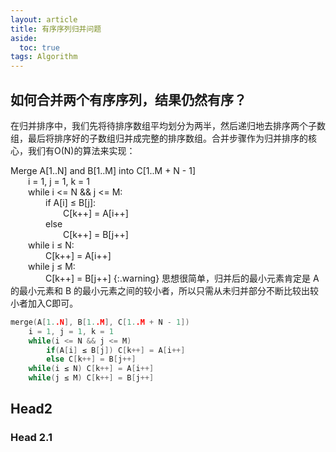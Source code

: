 ```yaml
---
layout: article
title: 有序序列归并问题
aside:
  toc: true
tags: Algorithm
---
```


## 如何合并两个有序序列，结果仍然有序？
在归并排序中，我们先将待排序数组平均划分为两半，然后递归地去排序两个子数组，最后将排序好的子数组归并成完整的排序数组。合并步骤作为归并排序的核心，我们有O(N)的算法来实现：

Merge A[1..N] and B[1..M] into C[1..M + N - 1]<br>
&emsp;&emsp;i = 1, j = 1, k = 1<br>
&emsp;&emsp;while i <= N && j <= M:<br>
&emsp;&emsp;&emsp;&emsp;if A[i] ≤ B[j]: <br>
&emsp;&emsp;&emsp;&emsp;&emsp;&emsp;C[k++] = A[i++]<br>
&emsp;&emsp;&emsp;&emsp;else<br>
&emsp;&emsp;&emsp;&emsp;&emsp;&emsp;C[k++] = B[j++]<br>
&emsp;&emsp;while i ≤ N:<br>
&emsp;&emsp;&emsp;&emsp;C[k++] = A[i++]<br>
&emsp;&emsp;while j ≤ M:<br>
&emsp;&emsp;&emsp;&emsp;C[k++] = B[j++]
{:.warning}
思想很简单，归并后的最小元素肯定是 A 的最小元素和 B 的最小元素之间的较小者，所以只需从未归并部分不断比较出较小者加入C即可。

```C++
merge(A[1..N], B[1..M], C[1..M + N - 1])
    i = 1, j = 1, k = 1
    while(i <= N && j <= M)
        if(A[i] ≤ B[j]) C[k++] = A[i++]
        else C[k++] = B[j++]
    while(i ≤ N) C[k++] = A[i++]
    while(j ≤ M) C[k++] = B[j++]
```

## Head2
### Head 2.1
